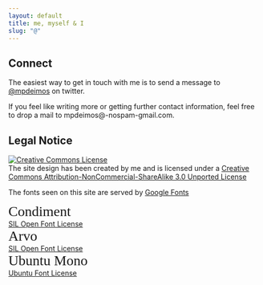 ```yaml
--- 
layout: default
title: me, myself & I
slug: "@"
---
```


Connect
-------

The easiest way to get in touch with me is to send a message to [@mpdeimos](http://twitter.com/mpdeimos) on twitter.

If you feel like writing more or getting further contact information, feel free to drop a mail to <a>mpdeimos@<span class="hidden">-nospam-</span>gmail.com</a>.


Legal Notice
------------

<div class="append-bottom span-3">
<a rel="license" href="http://creativecommons.org/licenses/by-nc-sa/3.0/"><img alt="Creative Commons License" style="border-width:0" src="http://i.creativecommons.org/l/by-nc-sa/3.0/88x31.png" /></a>
</div>
The site design has been created by me and is licensed under a <a rel="license" href="http://creativecommons.org/licenses/by-nc-sa/3.0/">Creative Commons Attribution-NonCommercial-ShareAlike 3.0 Unported License</a>


The fonts seen on this site are served by [Google Fonts](http://google.com/fonts)

<div class="span-6">
<p style="font-family: 'Condiment'; font-size: 2em; margin: 0;">Condiment</p>
<a href="http://scripts.sil.org/OFL">SIL Open Font License</a>
</div>

<div class="span-6">
<p style="font-family: 'Arvo'; font-size: 2em; margin: 0;">Arvo</p>
<a href="http://scripts.sil.org/OFL">SIL Open Font License</a>
</div>

<div class="span-6">
<p style="font-family: 'Ubuntu Mono'; font-size: 2em; margin: 0;">Ubuntu Mono</p>
<a href="http://font.ubuntu.com/ufl">Ubuntu Font License</a>
</div>
